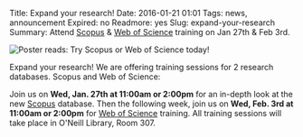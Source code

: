 Title: Expand your research!
Date: 2016-01-21 01:01 
Tags: news, announcement
Expired: no 
Readmore: yes
Slug: expand-your-research 
Summary: <!--HELLO FUTURE ME, DID THIS WORK?? -->Attend <a href="http://proxy.bc.edu/login?url=http://www.scopus.com" target="_blank">Scopus</a> & <a href="http://proxy.bc.edu/login?url=http://isiknowledge.com/wos" target="_blank">Web of Science</a> training on Jan 27th & Feb 3rd.

<img src="/theme/img/news/2016-01/scopus02.png" alt="Poster reads: Try Scopus or Web of Science today!" style="display:block; margin: 0 auto;">

Expand your research!  We are offering training sessions for 2 research databases.  Scopus and Web of Science:

Join us on <strong>Wed, Jan. 27th at 11:00am or 2:00pm</strong> for an in-depth look at the new <a href="http://proxy.bc.edu/login?url=http://www.scopus.com" target="_blank">Scopus</a> database.  Then the following week, join us on <strong>Wed, Feb. 3rd at 11:00am or 2:00pm</strong> for <a href="http://proxy.bc.edu/login?url=http://isiknowledge.com/wos" target="_blank">Web of Science</a> training.  All training sessions will take place in O'Neill Library, Room 307. 




<!--<img src="/theme/img/news/2016-01/scopus01.png" alt="Poster reads: Scopus, a  large database of peer-reviewed literature with tools to track, analyze and visualize scholarly research." class="float_left">-->
